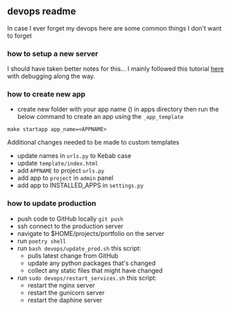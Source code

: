 ## devops readme 
In case I ever forget my devops here are some common things I don't want to forget

### how to setup a new server
I should have taken better notes for this... I mainly followed this tutorial [here](https://www.digitalocean.com/community/tutorials/how-to-set-up-django-with-postgres-nginx-and-gunicorn-on-ubuntu-18-04#step-6-testing-gunicorn-s-ability-to-serve-the-project) with debugging along the way.


### how to create new app
- create new folder with your app name (<APPNAME>) in apps directory then run the below command to create an app using the `_app_template`

```commandline
make startapp app_name=<APPNAME>
```

Additional changes needed to be made to custom templates 
- update names in `urls.py` to Kebab case
- update `template/index.html`
- add `APPNAME` to project `urls.py` 
- add app to `project` in `admin` panel
- add app to INSTALLED_APPS in `settings.py`


### how to update production

- push code to GitHub locally `git push`
- ssh connect to the production server
- navigate to $HOME/projects/portfolio on the server
- run `poetry shell`
- run `bash devops/update_prod.sh` this script: 
  - pulls latest change from GitHub
  - update any python packages that's changed
  - collect any static files that might have changed
- run `sudo devops/restart_services.sh` this script:
  - restart the nginx server
  - restart the gunicorn server
  - restart the daphine server

